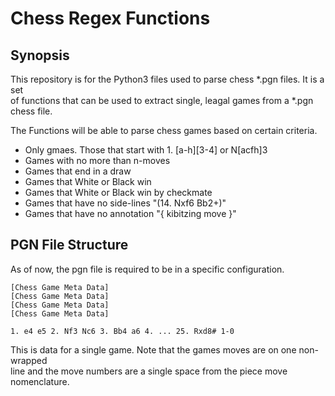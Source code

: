 # Chess Regex Functions

## Synopsis

This repository is for the Python3 files used to parse chess *.pgn files. It is a set<br>
of functions that can be used to extract single, leagal games from a *.pgn chess file.<br>

The Functions will be able to parse chess games based on certain criteria.<br>

- Only gmaes. Those that start with 1. [a-h][3-4] or N[acfh]3
- Games with no more than n-moves
- Games that end in a draw
- Games that White or Black win
- Games that White or Black win by checkmate
- Games that have no side-lines "(14. Nxf6 Bb2+)"
- Games that have no annotation "{ kibitzing move }"

## PGN File Structure

As of now, the pgn file is required to be in a specific configuration.<br>

```
[Chess Game Meta Data]
[Chess Game Meta Data]
[Chess Game Meta Data]
[Chess Game Meta Data]

1. e4 e5 2. Nf3 Nc6 3. Bb4 a6 4. ... 25. Rxd8# 1-0
```

This is data for a single game. Note that the games moves are on one non-wrapped<br>
line and the move numbers are a single space from the piece move nomenclature.<br>
